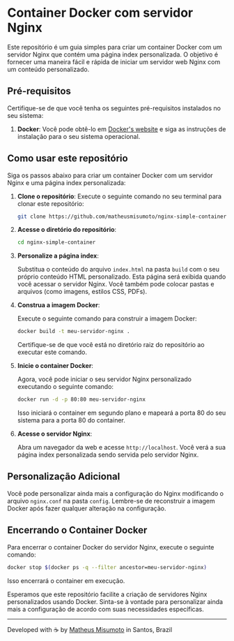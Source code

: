 # Container Docker com servidor Nginx

Este repositório é um guia simples para criar um container Docker com um servidor Nginx que contém uma página index personalizada. O objetivo é fornecer uma maneira fácil e rápida de iniciar um servidor web Nginx com um conteúdo personalizado.

## Pré-requisitos

Certifique-se de que você tenha os seguintes pré-requisitos instalados no seu sistema:

1. **Docker**: Você pode obtê-lo em [Docker's website](https://www.docker.com/get-started) e siga as instruções de instalação para o seu sistema operacional.

## Como usar este repositório

Siga os passos abaixo para criar um container Docker com um servidor Nginx e uma página index personalizada:

1. **Clone o repositório**: Execute o seguinte comando no seu terminal para clonar este repositório:

   ```bash
   git clone https://github.com/matheusmisumoto/nginx-simple-container.git
   ```

2. **Acesse o diretório do repositório**:

   ```bash
   cd nginx-simple-container
   ```

3. **Personalize a página index**:

   Substitua o conteúdo do arquivo `index.html` na pasta `build` com o seu próprio conteúdo HTML personalizado. Esta página será exibida quando você acessar o servidor Nginx. Você também pode colocar pastas e arquivos (como imagens, estilos CSS, PDFs).

4. **Construa a imagem Docker**:

   Execute o seguinte comando para construir a imagem Docker:

   ```bash
   docker build -t meu-servidor-nginx .
   ```

   Certifique-se de que você está no diretório raiz do repositório ao executar este comando.

5. **Inicie o container Docker**:

   Agora, você pode iniciar o seu servidor Nginx personalizado executando o seguinte comando:

   ```bash
   docker run -d -p 80:80 meu-servidor-nginx
   ```

   Isso iniciará o container em segundo plano e mapeará a porta 80 do seu sistema para a porta 80 do container.

6. **Acesse o servidor Nginx**:

   Abra um navegador da web e acesse `http://localhost`. Você verá a sua página index personalizada sendo servida pelo servidor Nginx.

## Personalização Adicional

Você pode personalizar ainda mais a configuração do Nginx modificando o arquivo `nginx.conf` na pasta `config`. Lembre-se de reconstruir a imagem Docker após fazer qualquer alteração na configuração.

## Encerrando o Container Docker

Para encerrar o container Docker do servidor Nginx, execute o seguinte comando:

```bash
docker stop $(docker ps -q --filter ancestor=meu-servidor-nginx)
```

Isso encerrará o container em execução.

Esperamos que este repositório facilite a criação de servidores Nginx personalizados usando Docker. Sinta-se à vontade para personalizar ainda mais a configuração de acordo com suas necessidades específicas.

---
Developed with ☕ by [Matheus Misumoto](https://matheusmisumoto.dev) in Santos, Brazil